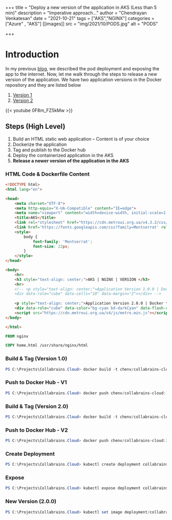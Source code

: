+++
title = "Deploy a new version of the application in AKS (Less than 5 min)"
description = "Imperative approach..."
author = "Chendrayan Venkatesan"
date = "2021-10-21"
tags = ["AKS","NGINX"]
categories = ["Azure" , "AKS"]
[[images]]
  src = "img/2021/10/PODS.jpg"
  alt = "PODS"

+++

# Introduction

In my previous [blog](https://about-powershell.com/blog/deploy-nginx-application-in-aks-in-5-min/), we described the pod deployment and exposing the app to the internet. Now, let me walk through the steps to release a new version of the application. We have two application versions in the Docker repository and they are listed below 

1. [Version 1](https://hub.docker.com/layers/173282206/chenv/collabrains-cloud/1.0.0/images/sha256-13340e9feca2d671f8fd47c11d5f4252144c75c10efb277715e77bf9650ded91?context=repo)
2. [Version 2](https://hub.docker.com/layers/173282070/chenv/collabrains-cloud/2.0.0/images/sha256-e7d89b5670ba756860f768e6fc675adc4ade3f0ded4a224f2e608d918d838288?context=repo)

{{< youtube 0F8m_FZ5kMw >}}

## Steps (High Level)

1.	Build an HTML static web application – Content is of your choice
2.	Dockerize the application
3.	Tag and publish to the Docker hub
4.	Deploy the containerized application in the AKS
5.	**Release a newer version of the application in the AKS**

### HTML Code & Dockerfile Content

```HTML
<!DOCTYPE html>
<html lang="en">

<head>
    <meta charset="UTF-8">
    <meta http-equiv="X-UA-Compatible" content="IE=edge">
    <meta name="viewport" content="width=device-width, initial-scale=1.0">
    <title>AKS</title>
    <link rel="stylesheet" href="https://cdn.metroui.org.ua/v4.3.2/css/metro-all.min.css">
    <link href='https://fonts.googleapis.com/css?family=Montserrat' rel='stylesheet'>
    <style>
        body {
            font-family: 'Montserrat';
            font-size: 22px;
        }
    </style>
</head>

<body>
    <hr>
    <h3 style="text-align: center;">AKS | NGINX | VERSION </h3>
    <hr>
    <!-- <p style="text-align: center;">Application Version 1.0.0 | Docker tag 1.0.0</p>
    <div data-role="cube" data-cells="10" data-margin="2"></div> -->
    
    <p style="text-align: center;">Application Version 2.0.0 | Docker tag 2.0.0</p>
    <div data-role="cube" data-color="bg-cyan bd-darkCyan" data-flash-color="#aa00ff"></div>
    <script src="https://cdn.metroui.org.ua/v4/js/metro.min.js"></script>
</body>

</html>
```

```Dockerfile
FROM nginx

COPY home.html /usr/share/nginx/html
```

### Build & Tag (Version 1.0)

```PowerShell
PS C:\Projects\Collabrains.Cloud> docker build -t chenv/collabrains-cloud:1.0.0 .
```

### Push to Docker Hub - V1

```PowerShell
PS C:\Projects\Collabrains.Cloud> docker push chenv/collabrains-cloud:1.0.0
```

### Build & Tag (Version 2.0)

```PowerShell
PS C:\Projects\Collabrains.Cloud> docker build -t chenv/collabrains-cloud:2.0.0 .
```

### Push to Docker Hub - V2

```PowerShell
PS C:\Projects\Collabrains.Cloud> docker push chenv/collabrains-cloud:2.0.0
```

### Create Deployment

```PowerShell
PS C:\Projects\Collabrains.Cloud> kubectl create deployment collabrains-cloud --image=chenv/collabrains-cloud:1.0.0
```

### Expose

```PowerShell
PS C:\Projects\Collabrains.Cloud> kubectl expose deployment collabrains-cloud --type=LoadBalancer --port=80 --target-port=80 --name=collabrains-cloud-service
```

### New Version (2.0.0)

```PowerShell
PS C:\Projects\Collabrains.Cloud> kubectl set image deployment/collabrains-cloud collabrains-cloud=chenv/collabrains-cloud:2.0.0 --record=true
```